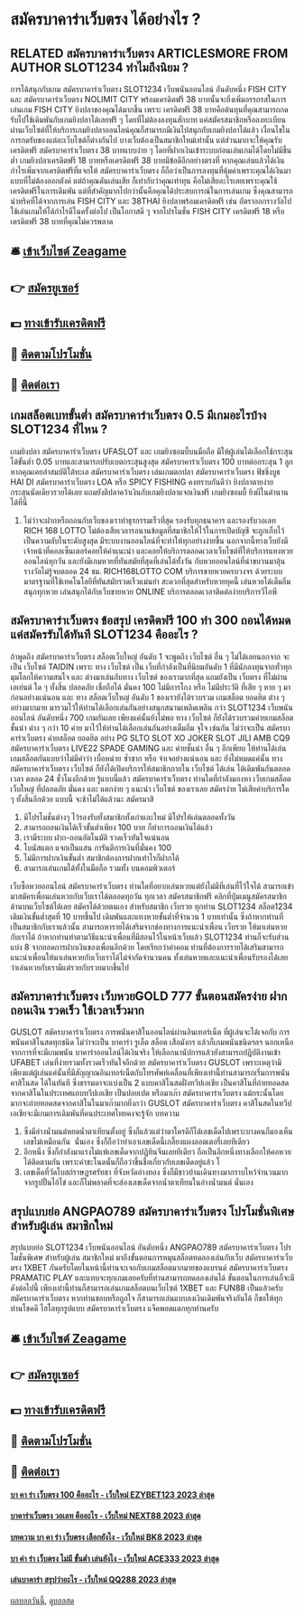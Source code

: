 # สมัครบาคาร่าเว็บตรง ได้อย่างไร ?
## RELATED สมัครบาคาร่าเว็บตรง ARTICLESMORE FROM AUTHOR SLOT1234 ทำไมถึงนิยม ?
การได้สนุกกับเกม สมัครบาคาร่าเว็บตรง SLOT1234 เว็บพนันออนไลน์ อันดับหนึ่ง FISH CITY และ สมัครบาคาร่าเว็บตรง NOLIMIT CITY พร้อมเครดิตฟรี 38 บาทนั้นจะยิ่งเพิ่มอรรถรสในการเล่นเกม FISH CITY ยิงปลาของคุณได้มากขึ้น เพราะ เครดิตฟรี 38 บาทคือต้นทุนที่คุณสามารถกดรับไปใช้เดิมพันกับเกมยิงปลาได้เลยฟรี ๆ โดยที่ไม่ต้องลงทุนสักบาท แค่สมัครสมาชิกหรือลงทะเบียนผ่านเว็บไซต์ที่ให้บริการเกมยิงปลาออนไลน์คุณก็สามารถมีเงินไปสนุกกับเกมยิงปลาได้แล้ว เงื่อนไขในการกดรับของแต่ละเว็บไซต์ก็ต่างกันไป บางเว็บต้องเป็นสมาชิกใหม่เท่านั้น แต่ส่วนมากจะให้คุณรับเครดิตฟรี สมัครบาคาร่าเว็บตรง 38 บาทแบบง่าย ๆ โดยที่ฝากเงินเข้าระบบก่อนเล่นเกมได้โดยไม่มีขึ้นต่ำ
เกมยิงปลาเครดิตฟรี 18 บาทหรือเครดิตฟรี 38 บาทมีข้อดีอีกอย่างตรงที่ หากคุณเล่นแล้วได้เงินกำไรเพิ่มจากเครดิตฟรีที่แจกให้ สมัครบาคาร่าเว็บตรง ก็ถือว่าเป็นการลงทุนที่คุ้มค่าเพราะคุณได้เงินมาแบบที่ไม่ต้องออกตังค์ แต่ถ้าคุณดันเล่นเสีย ก็เท่ากับว่าคุณเท่าทุน คือไม่เสียอะไรเลยเพราะคุณใช้เครดิตฟรีในการเดิมพัน แต่ที่สำคัญมากไปกว่านั้นคือคุณได้ประสบการณ์ในการเล่นเกม ซึ่งคุณสามารถนำทริคที่ได้จากการเล่น FISH CITY และ 38THAI ยิงปลาพร้อมเครดิตฟรี เช่น อัตราออกรางวัลไปใช้เล่นเกมให้ได้กำไรดีในครั้งต่อไป เป็นโอกาสดี ๆ จากโปรโมชั่น FISH CITY เครดิตฟรี 18 หรือเครดิตฟรี 38 บาทที่คุณไม่ควรพลาด

## 🛎 [เข้าเว็บไซต์ Zeagame](https://bit.ly/3SdLNi2)
## 👉 [สมัครยูเซอร์](https://bit.ly/3SdLNi2)
## 💵 [ทางเข้ารับเครดิตฟรี](https://bit.ly/3dyRKHj)
## 👑 [ติดตามโปรโมชั่น](https://bit.ly/3dyRKHj)
## 📱 [ติดต่อเรา](https://bit.ly/3dyRKHj)

## เกมสล็อตเบทขั้นต่ำ สมัครบาคาร่าเว็บตรง 0.5 มีเกมอะไรบ้าง SLOT1234 ที่ไหน ?
เกมยิงปลา สมัครบาคาร่าเว็บตรง UFASLOT และ เกมยิงซอมบี้บนมือถือ มีให้ผู้เล่นได้เลือกใช้กระสุนได้ขั้นต่ำ 0.05 บาทและสามารถปรับเบตกระสุนสูงสุด สมัครบาคาร่าเว็บตรง 100 บาทต่อกระสุน 1 ลูก
หากคุณเคยล่าสมบัติใต้ทะเล สมัครบาคาร่าเว็บตรง เล่นเกมตกปลา สมัครบาคาร่าเว็บตรง ฟิชชิ่งบูธ HAI DI สมัครบาคาร่าเว็บตรง LOA หรือ SPICY FISHING คงทราบกันดีว่า ยิงปลาตายง่าย กระสุนนัดเดียวรวยได้เลย แถมยังตีปลาคว้าเงินกับเกมยิงปลาแจกเงินฟรี เกมยิงซอมบี้ ยิงผีในตำนาน ได้ที่นี่
1. ไม่ว่าจะฝากหรือถอนกับเว็บของเราทำธุรกรรมเร็วที่สุด รองรับทุกธนาคาร และรองรับวอเลท RICH 168 LOTTO ไม่ต้องเสียเวลารอนานข้อมูลที่สมาชิกให้ไว้ในการเปิดบัญชี จะถูกเก็บไว้เป็นความลับในระดับสูงสุด มีระบบงานออนไลน์ที่จะทำให้ทุกอย่างง่ายขึ้น นอกจากนี้ทางเว็บยังมีเจ้าหน้าที่คอลเซ็นเตอร์คอยให้คำแนะนำ และคอยให้บริการตลอดเวลาเว็บไซต์ที่ให้บริการแทงหวยออนไลน์ทุกวัน และยังมีเกมหวยที่ทันสมัยที่สุดที่เล่นได้ทั้งวัน กับหวยออนไลน์ที่นำขบวนมาลุ้นรางวัลไม่รู้จบตลอด 24 ชม. RICH168LOTTO COM บริการขายหวยครบวงจร ด้วยระบบมาตรฐานที่ใช้เทคโนโลยีที่ทันสมัย ​​รวดเร็วแม่นยำ สะดวกที่สุดสำหรับหวยยุคนี้ เล่นหวยได้เต็มอิ่มสนุกทุกหวย เล่นสนุกได้กับเว็บขายหวย ONLINE บริการตลอดเวลาติดต่อง่ายบริการวีไอพี

## สมัครบาคาร่าเว็บตรง ข้อสรุป เครดิตฟรี 100 ทำ 300 ถอนได้หมด แค่สมัครรับได้ทันที SLOT1234 คืออะไร ?
ถ้าพูดถึง สมัครบาคาร่าเว็บตรง สล็อตเว็บใหญ่ อันดับ 1 จะพูดถึง เว็บไซต์ อื่น ๆ ไม่ได้เลยนอกจาก จะเป็น เว็บไซต์ TAIDIN เพราะ ทาง เว็บไซต์ เป็น เว็บที่กำลังเป็นที่นิยมอันดับ 1 ที่มีนักลงทุนจากทั่วทุกมุมโลกให้ความสนใจ และ ต่างมาเล่นกับทาง เว็บไซต์ ของเรามากที่สุด แถมยังเป็น เว็บตรง ที่ไม่ผ่านเอเย่นต์ ใด ๆ ทั้งสิ้น ปลอดภัย เชื่อถือได้ มั่นคง 100 ไม่มีการโกง หรือ ไม่มีประวัติ ที่เสีย ๆ หาย ๆ มาก่อนอย่างแน่นอน และ ทาง สล็อตเว็บใหญ่ อันดับ 1 ของเรายังได้รวบรวม เกมสล็อต ยอดฮิต ต่าง ๆ อย่างมากมาย มารวมไว้ให้ท่านได้เลือกเล่นกันอย่างสนุกสนานเพลิดเพลิน กว่า SLOT1234 เว็บพนันออนไลน์ อันดับหนึ่ง 700 เกมกันเลย เพียงแค่นั้นยังไม่พอ ทาง เว็บไซต์ ก็ยังได้รวบรวมค่ายเกมสล็อต ชั้นนำ ต่าง ๆ กว่า 10 ค่าย มาไว้ให้ท่านได้เลือกเล่นกันอย่างเต็มอิ่ม จุใจ เช่นกัน ไม่ว่าจะเป็น สมัครบาคาร่าเว็บตรง ค่ายสล็อต ยอดฮิต อย่าง PG SLTO SLOT XO JOKER SLOT JILI AMB CQ9 สมัครบาคาร่าเว็บตรง LIVE22 SPADE GAMING และ ค่ายชั้นนำ อื่น ๆ อีกเพียบ ให้ท่านได้เล่นเกมสล็อตกันแบบว่าไม่มีคำว่า เบื่อหน่าย ซ้ำซาก หรือ จำเจอย่างแน่นอน และ ยังไม่หมดแค่นั้น ทาง สมัครบาคาร่าเว็บตรง เว็บไซต์ ก็ยังได้เปิดบริการให้สมาชิกภายใน เว็บไซต์ ได้เล่น ได้เดิมพันกันตลอดเวลา ตลอด 24 ชั่วโมงอีกด้วย รู้แบบนี้แล้ว สมัครบาคาร่าเว็บตรง ท่านใดที่กำลังมองหา เว็บเกมสล็อต เว็บใหญ่ ที่ปลอดภัย มั่นคง และ แตกง่าย ๆ แนะนำ เว็บไซต์ ของเราเลย สมัครง่าย ไม่เสียค่าบริการใด ๆ ทั้งสิ้นอีกด้วย แบบนี้ จะช้าไม่ได้แล้วนะ สมัครมาสิ
1. มีโปรโมชั่นต่างๆ ไว้รองรับทั้งสมาชิกทั้งเก่าและใหม่ มีโปรให้เล่นตลอดทั้งวัน
2. สามารถถอนเงินได้เร็วขั้นต่ำเพียง 100 บาท ก็ทำการถอนเงินได้แล้ว
3. เรามีระบบ ฝาก-ถอนอัตโนมัติ รวดเร็วทันใจแน่นอน
4. โบนัสแตก แจกเป็นแสน การันตีการเงินที่มั่นคง 100
5. ไม่มีการฝากเงินขั้นต่ำ สมาชิกต้องการฝากเท่าไรก็ฝากได้
6. สามารถเล่นเกมได้ทั้งในมือถือ รวมทั้ง บนคอมพิวเตอร์

เว็บซื้อหวยออนไลน์ สมัครบาคาร่าเว็บตรง ท่านใดที่อยากเล่นหวยแต่ยังไม่มีที่เล่นที่ไว้ใจได้ สามารถเข้ามาสมัครเพื่อนเล่นหวยกับเว็บเราได้ตลอดทุกวัน ทุกเวลา สมัครสมาชิกฟรี คลิกที่ปุ่มเมนูสมัครสมาชิกด้านบนเว็บไซต์ได้เลย สมัครได้ด้วยตนเอง สำหรับสมาชิก เว็บรวย ทุกท่าน SLOT1234 สล็อต1234 เติมเงินขั้นต่ำสุดที่ 10 บาทขึ้นไป เดิมพันและแทงหวยขั้นต่ำที่จำนวน 1 บาทเท่านั้น ซึ่งถ้าหากท่านที่เป็นสมาชิกกับเราแล้วนั้น สามารถหารายได้เสริมจากช่องทางการแนะนำเพื่อน เว็บรวย ให้มาเล่นหวยกับเราได้ ถ้าหากท่านทำตามวิธีแนะนำเพื่อนที่มีสอนไว้ในหน้าเว็บแล้ว SLOT1234 ท่านก็จะรับส่วนแบ่ง 8 จากยอดการฝากเงินของเพื่อนอีกด้วย โดยเรียกว่าค่าคอม ท่านที่ต้องการรายได้เสริมสามารถแนะนำเพื่อนให้มาเล่นหวยกับเว็บเราได้ไม่จำกัดจำนวนคน ทั้งเล่นหวยและแนะนำเพื่อนรับรองได้เลยว่าเล่นหวยกับเรามีแต่รวยกับรวยมากขึ้นไป

## สมัครบาคาร่าเว็บตรง เว็บหวยGOLD 777 ขั้นตอนสมัครง่าย ฝากถอนเงิน รวดเร็ว ใช้เวลาเร็วมาก
GUSLOT สมัครบาคาร่าเว็บตรง การพนันคาสิโนออนไลน์ผ่านอินเทอร์เน็ต ที่ผู้เล่นจะได้เจอกับ การพนันคาสิโนสดทุกชนิด ไม่ว่าจะเป็น บาคาร่า รูเล็ต สล็อต เสือมังกร แล้วก็เกมพนันชนิดฯลฯ นอกเหนือจากการที่จะมีเกมพนัน บาคาร่าออนไลน์ได้เงินจริง ให้เลือกนานัปการแล้วยังสามารถปฏิบัติงานเข้า UFABET เล่นที่ง่ายรวมทั้งรวดเร็วทันใจอีกด้วย สมัครบาคาร่าเว็บตรง GUSLOT เพราะเหตุว่ามีเพียงแต่ผู้เล่นแค่นั้นที่มีสัญญาณอินเทอร์เน็ตกับโทรศัพท์เคลื่อนที่เพียงเท่านี้ท่านสามารถเริ่มการพนันคาสิโนสด ได้ในทันที ซึ่งธรรมดาจะแบ่งเป็น 2 แบบคาสิโนสดฝั่งทวีปเอเชีย เป็นคาสิโนที่ถ่ายทอดสด จากคาสิโนในประเทศแถบทวีปเอเชีย เป็นปอยเปต หรือมาเก๊า สมัครบาคาร่าเว็บตรง แม้กระนั้นโดยมากจะถ่ายทอดสดจากคาสิโนในมาเก๊ามากยิ่งกว่า GUSLOT สมัครบาคาร่าเว็บตรง คาสิโนสดในทวีปเอเชียจะมีเกมการเดิมพันที่คนประเทศไทยคงจะรู้จัก
บทความ
1. ซึ่งมีอ่างน้ำมนต์หยดน้ำตาเทียนตั้งอยู่ ซึ่งก็แล้วแต่ว่าตาใครดีก็ได้เลขเด็ดไปเพราะบางคนก็มองเห็นเลขไม่เหมือนกัน  นั่นเอง ซึ่งก็ถือว่าทำเอาเลขเด็ดนี้เกลี้ยงแผงลอตเตอรี่เลยทีเดียว
2. อีกหนึ่ง ซึ่งก็กำลังมาแรงไม่แพ้เลขเด็ดจากปฏิทินจีนเลยทีเดียว ถือเป็นอีกหนึ่งทางเลือกให้คอหวยได้ติดตามกัน เพราะคำชะโนดนั้นก็ถือว่าขึ้นชื่อเกี่ยวกับเลขเด็ดอยู่แล้ว โ
3. เลขเด็ดที่วัดโบสถ์ราษฎรศรัทธา ที่จังหวัดอ่างทอง ซึ่งก็มีชาวบ้านเดินทางมากราบไหว้จำนวนมากจากรูปปั้นไอ้ไข่ และก็ไม่พลาดที่จะส่องเลขเด็ดจากน้ำตาเทียนในอ่างน้ำมนต์ นั่นเอง

## สรุปแบบย่อ ANGPAO789 สมัครบาคาร่าเว็บตรง โปรโมชั่นพิเศษ สำหรับผู้เล่น สมาชิกใหม่
สรุปแบบย่อ SLOT1234 เว็บพนันออนไลน์ อันดับหนึ่ง ANGPAO789 สมัครบาคาร่าเว็บตรง โปรโมชั่นพิเศษ สำหรับผู้เล่น สมาชิกใหม่ มาถึงขั้นตอนการหมุนสล็อตทดลองเล่นกับเว็บ สมัครบาคาร่าเว็บตรง 1XBET กันครับโดยในหน้านี้ท่านจะเจอกับเกมสล็อตมากมายของแบรนด์ สมัครบาคาร่าเว็บตรง PRAMATIC PLAY และแทบจะทุกเกมเลยครับที่ท่านสามารถทดลองเล่นได้ ขั้นตอนในการเล่นก็จะมีดังต่อไปนี้
เพียงเท่านี้ท่านก็สามารถเล่นเกมสล็อตบนเว็บไซต์ 1XBET และ FUN88 เป็นแล้วครับ สมัครบาคาร่าเว็บตรง หากท่านชอบหรือถูกใจ ก็สามารถเล่นแบบลงเงินเดิมพันจริงกันได้ ก็ขอให้ทุกท่านโชคดี ไฮโลทุกรูปแบบ สมัครบาคาร่าเว็บตรง แจ็คพอตแตกทุกท่านครับ

## 🛎 [เข้าเว็บไซต์ Zeagame](https://bit.ly/3SdLNi2)
## 👉 [สมัครยูเซอร์](https://bit.ly/3SdLNi2)
## 💵 [ทางเข้ารับเครดิตฟรี](https://bit.ly/3dyRKHj)
## 👑 [ติดตามโปรโมชั่น](https://bit.ly/3dyRKHj)
## 📱 [ติดต่อเรา](https://bit.ly/3dyRKHj)

#### [บา คา ร่า เว็บตรง 100 คืออะไร - เว็บใหม่ EZYBET123 2023 ล่าสุด](https://atom.io/themes/บา%20คา%20ร่า%20เว็บตรง%20100%20คืออะไร%20-%20เว็บใหม่%20ezybet123%202023%20ล่าสุด)
#### [บาคาร่าเว็บตรง วอเลท คืออะไร - เว็บใหม่ NEXT88 2023 ล่าสุด](https://atom.io/themes/บาคาร่าเว็บตรง%20วอเลท%20คืออะไร%20-%20เว็บใหม่%20next88%202023%20ล่าสุด)
#### [บทความ บา คา ร่า เว็บตรง เลือกยังไง - เว็บใหม่ BK8 2023 ล่าสุด](https://atom.io/themes/บทความ%20บา%20คา%20ร่า%20เว็บตรง%20เลือกยังไง%20-%20เว็บใหม่%20bk8%202023%20ล่าสุด)
#### [บา ค่า ร่า เว็บตรง ไม่มี ขั้นต่ำ เล่นยังไง - เว็บใหม่ ACE333 2023 ล่าสุด](https://atom.io/themes/บา%20ค่า%20ร่า%20เว็บตรง%20ไม่มี%20ขั้นต่ำ%20เล่นยังไง%20-%20เว็บใหม่%20ace333%202023%20ล่าสุด)
#### [เล่นบาคาร่า สรุปว่าอะไร - เว็บใหม่ QQ288 2023 ล่าสุด](https://atom.io/themes/เล่นบาคาร่า%20สรุปว่าอะไร%20-%20เว็บใหม่%20qq288%202023%20ล่าสุด)

[ผลบอลวันนี้](https://siamsport.tv "ผลบอลวันนี้"), [ดูบอลสด](https://siamsport.tv/ดูบอลสด "ดูบอลสด")